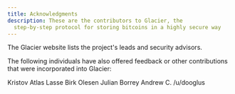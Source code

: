 ```yaml
---
title: Acknowledgments
description: These are the contributors to Glacier, the
  step-by-step protocol for storing bitcoins in a highly secure way
---
```


The Glacier website lists the project's leads and security advisors.

The following individuals have also offered feedback or other contributions that were incorporated into Glacier:

Kristov Atlas
Lasse Birk Olesen
Julian Borrey
Andrew C.
/u/dooglus
